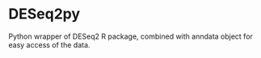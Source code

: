 # DESeq2py
Python wrapper of DESeq2 R package, combined with anndata object for easy access of the data.
